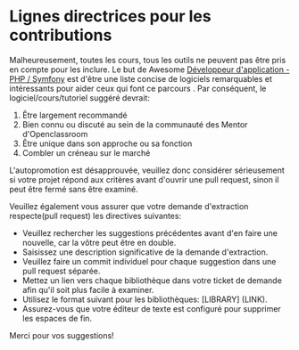 
# Lignes directrices pour les contributions

Malheureusement, toutes les cours, tous les outils ne peuvent pas être pris en compte pour les inclure. Le but de Awesome [Développeur d'application - PHP / Symfony](https://openclassrooms.com/fr/paths/59-developpeur-dapplication-php-symfony) est d'être une liste concise de logiciels remarquables et intéressants pour aider ceux qui font ce parcours . Par conséquent, le logiciel/cours/tutoriel suggéré devrait:

1.  Être largement recommandé
2.  Bien connu ou discuté au sein de la communauté des Mentor d'Openclassroom
3.  Être unique dans son approche ou sa fonction
4.  Combler un créneau sur le marché

L'autopromotion est désapprouvée, veuillez donc considérer sérieusement si votre projet répond aux critères avant d'ouvrir une pull request, sinon il peut être fermé sans être examiné.

Veuillez également vous assurer que votre demande d'extraction respecte(pull request) les directives suivantes:

-   Veuillez rechercher les suggestions précédentes avant d'en faire une nouvelle, car la vôtre peut être en double.
-  Saisissez une description significative de la demande d'extraction.
-  Veuillez faire un commit individuel pour chaque suggestion dans une pull request séparée.
- Mettez un lien vers chaque bibliothèque dans votre ticket de demande afin qu'il soit plus facile à examiner.
- Utilisez le format suivant pour les bibliothèques: [LIBRARY] (LINK).
-  Assurez-vous que votre éditeur de texte est configuré pour supprimer les espaces de fin.

Merci pour vos suggestions!